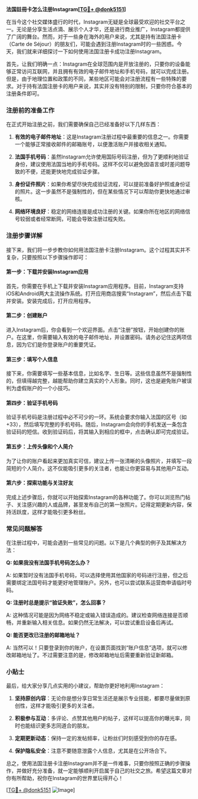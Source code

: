 **法国註冊卡怎么注册Instagram[[TG💪+ @donk5151](https://t.me/s/donk5151)]**

在当今这个社交媒体盛行的时代，Instagram无疑是全球最受欢迎的社交平台之一。无论是分享生活点滴、展示个人才华，还是进行商业推广，Instagram都提供了广阔的舞台。然而，对于一些身在海外的用户来说，尤其是持有法国注册卡（Carte de Séjour）的朋友们，可能会遇到注册Instagram时的一些困惑。今天，我们就来详细探讨一下如何使用法国注册卡成功注册Instagram。

首先，让我们明确一点：Instagram在全球范围内是开放注册的，只要你的设备能够正常访问互联网，并且拥有有效的电子邮件地址和手机号码，就可以完成注册。但是，由于地理位置和政策的不同，某些地区可能会对注册流程有一些特殊的要求。对于持有法国注册卡的用户来说，其实并没有特别的限制，只要你符合基本的注册条件即可。

### 注册前的准备工作

在正式开始注册之前，我们需要确保自己已经准备好以下几样东西：

1. **有效的电子邮件地址**：这是Instagram注册过程中最重要的信息之一。你需要一个能够正常接收邮件的邮箱账号，以便激活账户并接收相关通知。
   
2. **法国手机号码**：虽然Instagram允许使用国际号码注册，但为了更顺利地验证身份，建议使用法国当地的手机号码。这样不仅可以避免因语言或时差问题导致的不便，还能更快地完成验证步骤。

3. **身份证件照片**：如果你希望尽快完成验证流程，可以提前准备好护照或身份证的照片。这一步虽然不是强制性的，但在某些情况下可以帮助你更快地通过审核。

4. **网络环境良好**：稳定的网络连接是成功注册的关键。如果你所在地区的网络信号较弱或者经常断网，可能会导致注册过程失败。

### 注册步骤详解

接下来，我们将一步步教你如何用法国注册卡注册Instagram。这个过程其实并不复杂，只要按照以下步骤操作即可：

#### 第一步：下载并安装Instagram应用

首先，你需要在手机上下载并安装Instagram应用程序。目前，Instagram支持iOS和Android两大主流操作系统。打开应用商店搜索“Instagram”，然后点击下载并安装。安装完成后，打开应用程序。

#### 第二步：创建账户

进入Instagram后，你会看到一个欢迎界面。点击“注册”按钮，开始创建你的账户。在这里，你需要输入有效的电子邮件地址，并设置密码。请务必记住这两项信息，因为它们是你登录账户的重要凭证。

#### 第三步：填写个人信息

接下来，你需要填写一些基本信息，比如名字、生日等。这些信息虽然不是强制性的，但填得越完整，越能帮助你建立真实的个人形象。同时，这也是避免账户被误判为虚假账户的一个小技巧。

#### 第四步：验证手机号码

验证手机号码是注册过程中必不可少的一环。系统会要求你输入法国的区号（如+33），然后填写完整的手机号码。随后，Instagram会向你的手机发送一条包含验证码的短信。收到验证码后，将其输入到相应的框中，点击确认即可完成验证。

#### 第五步：上传头像和个人简介

为了让你的账户看起来更加真实可信，建议上传一张清晰的头像照片，并填写一段简短的个人简介。这不仅能吸引更多的关注者，也能让你更容易与其他用户互动。

#### 第六步：探索功能与关注好友

完成上述步骤后，你就可以开始探索Instagram的各种功能了。你可以浏览热门帖子、关注感兴趣的人或品牌，甚至发布自己的第一张照片。记得定期更新内容，保持活跃度，这样才能吸引更多粉丝。

### 常见问题解答

在注册过程中，可能会遇到一些常见的问题。以下是几个典型的例子及其解决方法：

**Q: 如果我没有法国手机号码怎么办？**

A: 如果暂时没有法国手机号码，可以选择使用其他国家的号码进行注册，但之后需要绑定法国号码才能更好地管理账户。另外，也可以尝试联系运营商申请临时号码。

**Q: 注册时总是提示“验证失败”，怎么回事？**

A: 这种情况可能是因为网络不稳定或输入错误造成的。建议检查网络连接是否顺畅，并重新输入相关信息。如果仍然无法解决，可以尝试重启设备后再试。

**Q: 能否更改已注册的邮箱地址？**

A: 当然可以！只要登录到你的账户，在设置页面找到“账户信息”选项，就可以修改邮箱地址了。不过需要注意的是，修改邮箱地址后需要重新验证新邮箱。

### 小贴士

最后，给大家分享几点实用的小建议，帮助你更好地利用Instagram：

1. **坚持原创内容**：无论你是想分享日常生活还是展示专业技能，都要尽量做到原创性，这样才能吸引更多的关注者。
   
2. **积极参与互动**：多评论、点赞其他用户的帖子，这样可以提高你的曝光率，同时也能结识更多志同道合的朋友。

3. **定期更新动态**：保持一定的发帖频率，让粉丝们时刻感受到你的存在感。

4. **保护隐私安全**：注意不要随意泄露个人信息，尤其是在公开场合下。

总之，使用法国注册卡注册Instagram并不是一件难事，只要你按照正确的步骤操作，并做好充分准备，就一定能够顺利开启属于自己的社交之旅。希望这篇文章对你有所帮助，祝你在Instagram的世界里玩得开心！

[[TG💪+ @donk5151](https://t.me/s/donk5151) ![Image](https://i.postimg.cc/rwNCRYN7/Snipaste-2025-04-30-17-27-05.png)]